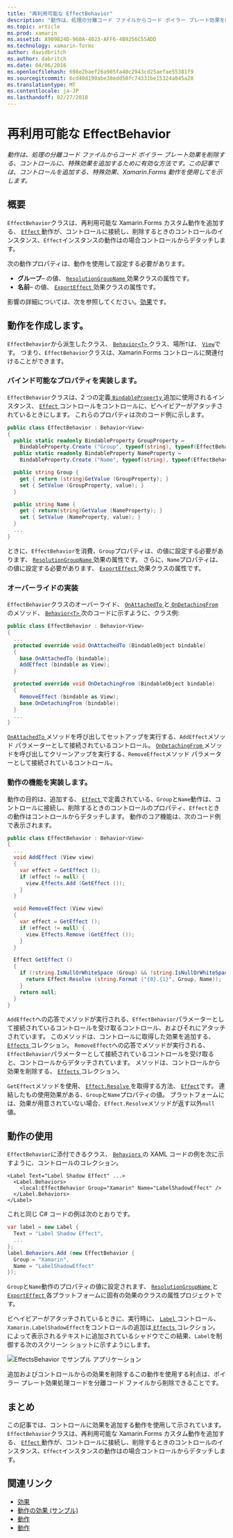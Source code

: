 ```yaml
---
title: "再利用可能な EffectBehavior"
description: "動作は、処理の分離コード ファイルからコード ボイラー プレート効果を削除する、コントロールに、特殊効果を追加するために有効な方法です。 この記事では、コントロールを追加する、特殊効果、Xamarin.Forms 動作を使用してを示します。"
ms.topic: article
ms.prod: xamarin
ms.assetid: A909B24D-960A-4023-AFF6-4B9256C55ADD
ms.technology: xamarin-forms
author: davidbritch
ms.author: dabritch
ms.date: 04/06/2016
ms.openlocfilehash: 698e2baef26a985fa40c2943cd25aefae55381f9
ms.sourcegitcommit: 6cd40d190abe38edd50fc74331be15324a845a28
ms.translationtype: MT
ms.contentlocale: ja-JP
ms.lasthandoff: 02/27/2018
---
```

# <a name="reusable-effectbehavior"></a>再利用可能な EffectBehavior

_動作は、処理の分離コード ファイルからコード ボイラー プレート効果を削除する、コントロールに、特殊効果を追加するために有効な方法です。この記事では、コントロールを追加する、特殊効果、Xamarin.Forms 動作を使用してを示します。_

## <a name="overview"></a>概要

`EffectBehavior`クラスは、再利用可能な Xamarin.Forms カスタム動作を追加する、 [ `Effect` ](https://developer.xamarin.com/api/type/Xamarin.Forms.Effect/)動作が、コントロールに接続し、削除するときのコントロールのインスタンス、`Effect`インスタンスの動作はの場合コントロールからデタッチします。

次の動作プロパティは、動作を使用して設定する必要があります。

- **グループ**– の値、 [ `ResolutionGroupName` ](https://developer.xamarin.com/api/type/Xamarin.Forms.ResolutionGroupNameAttribute/)効果クラスの属性です。
- **名前**– の値、 [ `ExportEffect` ](https://developer.xamarin.com/api/type/Xamarin.Forms.ExportEffectAttribute/)効果クラスの属性です。

影響の詳細については、次を参照してください。[効果](~/xamarin-forms/app-fundamentals/effects/index.md)です。

## <a name="creating-the-behavior"></a>動作を作成します。

`EffectBehavior`から派生したクラス、 [ `Behavior<T>` ](https://developer.xamarin.com/api/type/Xamarin.Forms.Behavior%3CT%3E/)クラス、場所`T`は、 [ `View`](https://developer.xamarin.com/api/type/Xamarin.Forms.View/)です。 つまり、`EffectBehavior`クラスは、Xamarin.Forms コントロールに関連付けることができます。

### <a name="implementing-bindable-properties"></a>バインド可能なプロパティを実装します。

`EffectBehavior`クラスは、2 つの定義[ `BindableProperty` ](https://developer.xamarin.com/api/type/Xamarin.Forms.BindableProperty/)追加に使用されるインスタンス、 [ `Effect` ](https://developer.xamarin.com/api/type/Xamarin.Forms.Effect/)コントロールをコントロールに、ビヘイビアーがアタッチされているときにします。 これらのプロパティは次のコード例に示します。

```csharp
public class EffectBehavior : Behavior<View>
{
  public static readonly BindableProperty GroupProperty =
    BindableProperty.Create ("Group", typeof(string), typeof(EffectBehavior), null);
  public static readonly BindableProperty NameProperty =
    BindableProperty.Create ("Name", typeof(string), typeof(EffectBehavior), null);

  public string Group {
    get { return (string)GetValue (GroupProperty); }
    set { SetValue (GroupProperty, value); }
  }

  public string Name {
    get { return(string)GetValue (NameProperty); }
    set { SetValue (NameProperty, value); }
  }
  ...
}
```

ときに、`EffectBehavior`を消費、`Group`プロパティは、の値に設定する必要があります、 [ `ResolutionGroupName` ](https://developer.xamarin.com/api/type/Xamarin.Forms.ResolutionGroupNameAttribute/)効果の属性です。 さらに、`Name`プロパティは、の値に設定する必要があります、 [ `ExportEffect` ](https://developer.xamarin.com/api/type/Xamarin.Forms.ExportEffectAttribute/)効果クラスの属性です。

### <a name="implementing-the-overrides"></a>オーバーライドの実装

`EffectBehavior`クラスのオーバーライド、 [ `OnAttachedTo` ](https://developer.xamarin.com/api/member/Xamarin.Forms.Behavior%3CT%3E.OnAttachedTo/p/Xamarin.Forms.BindableObject/)と[ `OnDetachingFrom` ](https://developer.xamarin.com/api/member/Xamarin.Forms.Behavior%3CT%3E.OnDetachingFrom/p/Xamarin.Forms.BindableObject/)のメソッド、 [ `Behavior<T>` ](https://developer.xamarin.com/api/type/Xamarin.Forms.Behavior%3CT%3E/)次のコードに示すように、クラス例:

```csharp
public class EffectBehavior : Behavior<View>
{
  ...
  protected override void OnAttachedTo (BindableObject bindable)
  {
    base.OnAttachedTo (bindable);
    AddEffect (bindable as View);
  }

  protected override void OnDetachingFrom (BindableObject bindable)
  {
    RemoveEffect (bindable as View);
    base.OnDetachingFrom (bindable);
  }
  ...
}
```

[ `OnAttachedTo` ](https://developer.xamarin.com/api/member/Xamarin.Forms.Behavior%3CT%3E.OnAttachedTo/p/Xamarin.Forms.BindableObject/)メソッドを呼び出してセットアップを実行する、`AddEffect`メソッド パラメーターとして接続されているコントロール。 [ `OnDetachingFrom` ](https://developer.xamarin.com/api/member/Xamarin.Forms.Behavior%3CT%3E.OnDetachingFrom/p/Xamarin.Forms.BindableObject/)メソッドを呼び出してクリーンアップを実行する、`RemoveEffect`メソッド パラメーターとして接続されているコントロール。

### <a name="implementing-the-behavior-functionality"></a>動作の機能を実装します。

動作の目的は、追加する、 [ `Effect` ](https://developer.xamarin.com/api/type/Xamarin.Forms.Effect/)で定義されている、`Group`と`Name`動作は、コントロールに接続し、削除するときのコントロールのプロパティ、`Effect`ときの動作はコントロールからデタッチします。 動作のコア機能は、次のコード例で表示されます。

```csharp
public class EffectBehavior : Behavior<View>
{
  ...
  void AddEffect (View view)
  {
    var effect = GetEffect ();
    if (effect != null) {
      view.Effects.Add (GetEffect ());
    }
  }

  void RemoveEffect (View view)
  {
    var effect = GetEffect ();
    if (effect != null) {
      view.Effects.Remove (GetEffect ());
    }
  }

  Effect GetEffect ()
  {
    if (!string.IsNullOrWhiteSpace (Group) && !string.IsNullOrWhiteSpace (Name)) {
      return Effect.Resolve (string.Format ("{0}.{1}", Group, Name));
    }
    return null;
  }
}
```

`AddEffect`への応答でメソッドが実行される、`EffectBehavior`パラメーターとして接続されているコントロールを受け取るコントロール、およびそれにアタッチされています。 このメソッドは、コントロールに取得した効果を追加する、 [ `Effects` ](https://developer.xamarin.com/api/property/Xamarin.Forms.Element.Effects/)コレクション。 `RemoveEffect`への応答でメソッドが実行される、`EffectBehavior`パラメーターとして接続されているコントロールを受け取ると、コントロールからデタッチされています。 メソッドは、コントロールから効果を削除する、 [ `Effects` ](https://developer.xamarin.com/api/property/Xamarin.Forms.Element.Effects/)コレクション。

`GetEffect`メソッドを使用、 [ `Effect.Resolve` ](https://developer.xamarin.com/api/member/Xamarin.Forms.Effect.Resolve/p/System.String/)を取得する方法、 [ `Effect`](https://developer.xamarin.com/api/type/Xamarin.Forms.Effect/)です。 連結したもの使用効果がある、`Group`と`Name`プロパティの値。 プラットフォームには、効果が用意されていない場合、`Effect.Resolve`メソッドが返す以外`null`値。

## <a name="consuming-the-behavior"></a>動作の使用

`EffectBehavior`に添付できるクラス、 [ `Behaviors` ](https://developer.xamarin.com/api/property/Xamarin.Forms.VisualElement.Behaviors/)の XAML コードの例を次に示すように、コントロールのコレクション。

```xaml
<Label Text="Label Shadow Effect" ...>
  <Label.Behaviors>
    <local:EffectBehavior Group="Xamarin" Name="LabelShadowEffect" />
  </Label.Behaviors>
</Label>
```

これと同じ C# コードの例は次のとおりです。

```csharp
var label = new Label {
  Text = "Label Shadow Effect",
  ...
};
label.Behaviors.Add (new EffectBehavior {
  Group = "Xamarin",
  Name = "LabelShadowEffect"
});
```

`Group`と`Name`動作のプロパティの値に設定されます、 [ `ResolutionGroupName` ](https://developer.xamarin.com/api/type/Xamarin.Forms.ResolutionGroupNameAttribute/)と[ `ExportEffect` ](https://developer.xamarin.com/api/type/Xamarin.Forms.ExportEffectAttribute/)各プラットフォームに固有の効果のクラスの属性プロジェクトです。

ビヘイビアーがアタッチされているときに、実行時に、 [ `Label` ](https://developer.xamarin.com/api/type/Xamarin.Forms.Label/)コントロール、`Xamarin.LabelShadowEffect`をコントロールの追加は[ `Effects` ](https://developer.xamarin.com/api/property/Xamarin.Forms.Element.Effects/)コレクション。 によって表示されるテキストに追加されているシャドウでこの結果、`Label`を制御する次のスクリーン ショットに示すようにします。

![](effect-behavior-images/screenshots.png "EffectsBehavior でサンプル アプリケーション")

追加およびコントロールからの効果を削除するこの動作を使用する利点は、ボイラー プレート効果処理コードを分離コード ファイルから削除できることです。

## <a name="summary"></a>まとめ

この記事では、コントロールに効果を追加する動作を使用して示されています。 `EffectBehavior`クラスは、再利用可能な Xamarin.Forms カスタム動作を追加する、 [ `Effect` ](https://developer.xamarin.com/api/type/Xamarin.Forms.Effect/)動作が、コントロールに接続し、削除するときのコントロールのインスタンス、`Effect`インスタンスの動作はの場合コントロールからデタッチします。


## <a name="related-links"></a>関連リンク

- [効果](~/xamarin-forms/app-fundamentals/effects/index.md)
- [動作の効果 (サンプル)](https://developer.xamarin.com/samples/xamarin-forms/behaviors/effectbehavior/)
- [動作](https://developer.xamarin.com/api/type/Xamarin.Forms.Behavior/)
- [動作<T>](https://developer.xamarin.com/api/type/Xamarin.Forms.Behavior%3CT%3E/)
